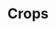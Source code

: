 ---
title: Crops
longTitle: 'Crops'
tags:
- gccommon
french:
- "[[Cultures]]"
narrowerTerm:
- "[[Forage crops]]"
- "[[Fruit crops]]"
- "[[Vegetable crops]]"
relatedTerm:
- "[[Crop rotation]]"
- "[[Hydroponics]]"
usedFor:
- "[[Agricultural crops]]"
- "[[Cultivated crops]]"
- "[[Farm crops]]"
- "[[Field crops]]"
---